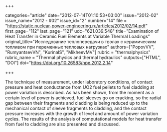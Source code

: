 +++

categories="article"
date="2012-07-14T01:10:53+03:00"
issue="2012-02"
issue_name="2012 - #02"
issue_id="2"
number="14"
file = "https://static.nuclear-power-engineering.ru/articles/2012/02/14.pdf"
first_page="112"
last_page="121"
udc="621.039.548"
title="Examination of Heat Transfer in Ceramic Fuel Elements at Variable Thermal Loadings"
original_title="Исследование теплопередачи в твэлах с керамическим топливом при переменных тепловых нагрузках"
authors=["PopovVV", "RumyantsevVN", "KurinaIS", "MikheevMV"]
rubric = "thermalphysics"
rubric_name = "Thermal physics and thermal hydraulics"
outputs=["HTML", "DOI"]
doi="https://doi.org/10.26583/npe.2012.2.14"

+++

The technique of measurement, under laboratory conditions, of contact pressure and heat conductance from UO2 fuel pellets to fuel cladding at power variation is described. As has been shown, from the moment as a certain level of power is achieved, fuel sleeves go on cracking, so the radial gap between their fragments and cladding is being reduced up to the mechanical contact of sleeve fragments to cladding, and the contact pressure increases with the growth of level and amount of power variation cycles. The results of the analysis of computational models for heat transfer from fuel to cladding are also presented and discussed.